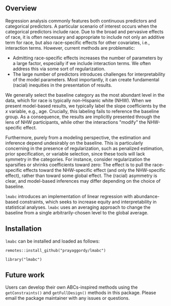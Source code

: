 ## Overview
Regression analysis commonly features both continuous predictors and categorical predictors. A particular scenario of interest occurs when the categorical predictors include race. Due to the broad and pervasive effects of race, it is often necessary and appropriate to include not only an additive term for race, but also race-specific effects for other covariates, i.e., interaction terms. However, current methods are problematic:

- Admitting race-specific effects increases the number of parameters by a large factor, especially if we include interaction terms. We often address this via some sort of regularization.
- The large number of predictors introduces challenges for interpretability of the model parameters. Most importantly, it can create fundamental (racial) inequities in the presentation of results.

We generally select the baseline category as the most abundant level in the data, which for race is typically non-Hispanic white (NHW). When we present model-based results, we typically label the slope coefficients by the $x$ variable, e.g., age. Crucially, this labeling fails to reference the baseline group. As a consequence, the results are implicitly presented through the lens of NHW participants, while other the interactions "modify" the NHW-specific effect.

Furthermore, purely from a modeling perspective, the estimation and inference depend undesirably on the baseline. This is particularly concerning in the presence of regularization, such as penalized estimation, prior specification, or variable selection, since these tools will lack symmetry in the categories. For instance, consider regularization the sparsifies or shrinks coefficients toward zero: The effect is to pull the race-specific effects toward the NHW-specific effect (and only the NHW-specific effect), rather than toward some global effect. The (racial) asymmetry is clear, and model-based inferences may differ depending on the choice of baseline.

`lmabc` introduces an implementation of linear regression with abundance-based constraints, which seeks to increase equity and interpretability in statistical analyses. `lmabc` uses an averaging approach to change the baseline from a single arbitrarily-chosen level to the global average.

## Installation
`lmabc` can be installed and loaded as follows:

```
remotes::install_github("prayaggordy/lmabc")

library("lmabc")
```

## Future work
Users can develop their own ABCs-inspired methods using the `getConstraints()` and `getFullDesign()` methods in this package. Please email the package maintainer with any issues or questions.
